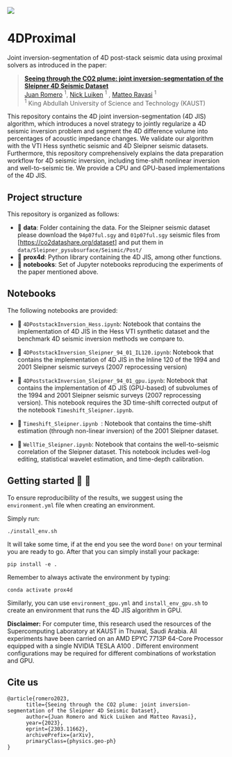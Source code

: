 ![](https://github.com/DIG-Kaust/4DProximal/blob/main/4DJIS_gif.gif)

# 4DProximal

Joint inversion-segmentation of 4D post-stack seismic data using proximal solvers as introduced in the paper:

> **[Seeing through the CO2 plume: joint inversion-segmentation of the Sleipner 4D Seismic Dataset](https://arxiv.org/abs/2303.11662)** \
> [Juan Romero](https://www.juanromerom.com/) <sup>1</sup>, [Nick Luiken](https://github.com/NickLuiken) <sup>1</sup>
> , [Matteo Ravasi](https://mrava87.github.io/) <sup>1</sup>\
> <sup>1</sup> King Abdullah University of Science and Technology (KAUST)

This repository contains the 4D joint inversion-segmentation (4D JIS) algorithm, which introduces a novel strategy to
jointly regularize a 4D seismic inversion problem and segment the 4D difference volume into percentages of acoustic
impedance changes. We validate our algorithm with the VTI Hess synthetic seismic and 4D Sleipner seismic datasets.
Furthermore, this repository comprehensively explains the data preparation workflow for 4D seismic inversion, including
time-shift nonlinear inversion and well-to-seismic tie. We provide a CPU and GPU-based implementations of the 4D JIS.

## Project structure

This repository is organized as follows:

- :open_file_folder: **data**: Folder containing the data. For the Sleipner seismic dataset please download
  the `94p07ful.sgy` and `01p07ful.sgy` seismic files from [https://co2datashare.org/dataset] and put them
  in `data/Sleipner_pysubsurface/Seismic/Post/`
- :open_file_folder: **prox4d**: Python library containing the 4D JIS, among other functions.
- :open_file_folder: **notebooks**: Set of Jupyter notebooks reproducing the experiments of the paper mentioned above.

## Notebooks

The following notebooks are provided:

- :orange_book: ``4DPoststackInversion_Hess.ipynb``: Notebook that contains the implementation of 4D JIS in the Hess VTI
  synthetic dataset and the benchmark 4D seismic inversion methods we compare to.

- :orange_book: ``4DPoststackInversion_Sleipner_94_01_IL120.ipynb``: Notebook that contains the implementation of 4D JIS
  in the Inline 120 of the 1994 and 2001 Sleipner seismic surveys (2007 reprocessing version)

- :orange_book: ``4DPoststackInversion_Sleipner_94_01_gpu.ipynb``:  Notebook that contains the implementation of 4D
  JIS (GPU-based) of subvolumes of the 1994 and 2001 Sleipner seismic surveys (2007 reprocessing version). This notebook
  requires the 3D time-shift corrected output of the notebook `Timeshift_Sleipner.ipynb`.

- :orange_book: ``Timeshift_Sleipner.ipynb ``: Notebook that contains the time-shift estimation (through non-linear
  inversion) of the 2001 Sleipner dataset.

- :orange_book: ``WellTie_Sleipner.ipynb``: Notebook that contains the well-to-seismic correlation of the Sleipner
  dataset. This notebook includes well-log editing, statistical wavelet estimation, and time-depth calibration.

## Getting started :space_invader: :robot:

To ensure reproducibility of the results, we suggest using the `environment.yml` file when creating an environment.

Simply run:

```
./install_env.sh
```

It will take some time, if at the end you see the word `Done!` on your terminal you are ready to go. After that you can
simply install your package:

```
pip install -e .
```

Remember to always activate the environment by typing:

```
conda activate prox4d
```

Similarly, you can use `environment_gpu.yml` and `install_env_gpu.sh` to create an environment that runs the 4D JIS
algorithm in GPU.

**Disclaimer:** For computer time, this research used the resources of the Supercomputing Laboratory at KAUST in Thuwal,
Saudi Arabia. All experiments have been carried on an AMD EPYC 7713P 64-Core Processor equipped with a single NVIDIA
TESLA A100 . Different environment configurations may be required for different combinations of workstation and GPU.

## Cite us

```
@article{romero2023,
      title={Seeing through the CO2 plume: joint inversion-segmentation of the Sleipner 4D Seismic Dataset}, 
      author={Juan Romero and Nick Luiken and Matteo Ravasi},
      year={2023},
      eprint={2303.11662},
      archivePrefix={arXiv},
      primaryClass={physics.geo-ph}
}
```



